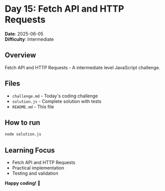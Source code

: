# Day 15: Fetch API and HTTP Requests

**Date**: 2025-06-05  
**Difficulty**: Intermediate

## Overview
Fetch API and HTTP Requests - A intermediate level JavaScript challenge.

## Files
- `challenge.md` - Today's coding challenge
- `solution.js` - Complete solution with tests
- `README.md` - This file

## How to run
```bash
node solution.js
```

## Learning Focus
- Fetch API and HTTP Requests
- Practical implementation
- Testing and validation

**Happy coding! 🚀**
